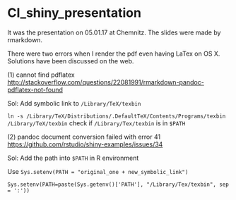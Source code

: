 # CI_shiny_presentation
It was the presentation on 05.01.17 at Chemnitz.
The slides were made by rmarkdown.

There were two errors when I render the pdf even having LaTex on OS X.
Solutions have been discussed on the web.

(1) cannot find pdflatex
http://stackoverflow.com/questions/22081991/rmarkdown-pandoc-pdflatex-not-found

Sol:
Add symbolic link to `/Library/TeX/texbin`

`ln -s /Library/TeX/Distributions/.DefaultTeX/Contents/Programs/texbin /Library/TeX/texbin`
check if `/Library/Tex/texbin` is in `$PATH`

(2) pandoc document conversion failed with error 41
https://github.com/rstudio/shiny-examples/issues/34

Sol:
Add the path into `$PATH` in R environment

Use `Sys.setenv(PATH = "original_one + new_symbolic_link")`

`Sys.setenv(PATH=paste(Sys.getenv()['PATH'], "/Library/Tex/texbin", sep = ':'))`

